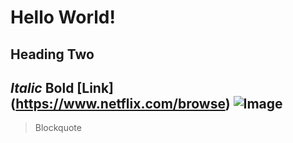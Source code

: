# Hello World!
## Heading Two
*Italic*
**Bold**
[Link] (https://www.netflix.com/browse)
![Image](https://png.pngtree.com/png-vector/20220428/ourmid/pngtree-smooth-glossy-heart-vector-file-ai-and-png-png-image_4557871.png)
---
> Blockquote
